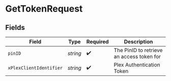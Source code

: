 # GetTokenRequest


## Fields

| Field                                     | Type                                      | Required                                  | Description                               |
| ----------------------------------------- | ----------------------------------------- | ----------------------------------------- | ----------------------------------------- |
| `pinID`                                   | *string*                                  | :heavy_check_mark:                        | The PinID to retrieve an access token for |
| `xPlexClientIdentifier`                   | *string*                                  | :heavy_check_mark:                        | Plex Authentication Token                 |